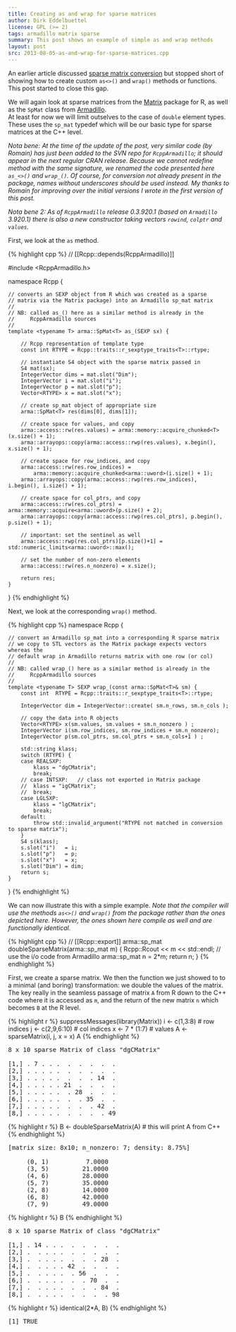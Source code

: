 ```yaml
---
title: Creating as and wrap for sparse matrices
author: Dirk Eddelbuettel
license: GPL (>= 2)
tags: armadillo matrix sparse
summary: This post shows an example of simple as and wrap methods
layout: post
src: 2013-08-05-as-and-wrap-for-sparse-matrices.cpp
---
```

An earlier article discussed 
[sparse matrix conversion](http://gallery.rcpp.org/articles/armadillo-sparse-matrix)
but stopped short of showing how to create custom `as<>()` and `wrap()` methods
or functions.  This post started to close this gap.

We will again look at sparse matrices from the 
[Matrix](http://cran.r-project.org/package=Matrix) package for R, as well as 
the `SpMat` class from [Armadillo](http://arma.sf.net).  
At least for now we will limit outselves to the
case of `double` element types. These uses the `sp_mat` typedef which will be
our basic type for sparse matrices at the C++ level.

_Nota bene: At the time of the update of the post, very similar
code (by Romain) has just been added to the SVN repo for
`RcppArmadillo`; it should appear in the next regular CRAN
release. Because we cannot redefine method with the same signature,
we renamed the code presented here `as_<>()` and `wrap_()`. Of
course, for conversion not already present in the package, names
without underscores should be used instead. My thanks to Romain for
improving over the initial versions I wrote in the first version of
this post._

_Nota bene 2: As of `RcppArmadillo` release 0.3.920.1 (based on `Armadillo` 3.920.1)
there is also a new constructor taking vectors `rowind`, `colptr` and `values`._

First, we look at the `as` method.



{% highlight cpp %}
// [[Rcpp::depends(RcppArmadillo)]]

#include <RcppArmadillo.h>

namespace Rcpp {
    
    // converts an SEXP object from R which was created as a sparse
    // matrix via the Matrix package) into an Armadillo sp_mat matrix
    //
    // NB: called as_() here as a similar method is already in the 
    //     RcppArmadillo sources
    //
    template <typename T> arma::SpMat<T> as_(SEXP sx) {

        // Rcpp representation of template type
        const int RTYPE = Rcpp::traits::r_sexptype_traits<T>::rtype;

        // instantiate S4 object with the sparse matrix passed in
        S4 mat(sx);  
        IntegerVector dims = mat.slot("Dim");
        IntegerVector i = mat.slot("i");
        IntegerVector p = mat.slot("p");     
        Vector<RTYPE> x = mat.slot("x");

        // create sp_mat object of appropriate size
        arma::SpMat<T> res(dims[0], dims[1]);

        // create space for values, and copy
        arma::access::rw(res.values) = arma::memory::acquire_chunked<T>(x.size() + 1);
        arma::arrayops::copy(arma::access::rwp(res.values), x.begin(), x.size() + 1);

        // create space for row_indices, and copy 
        arma::access::rw(res.row_indices) = 
            arma::memory::acquire_chunked<arma::uword>(i.size() + 1);
        arma::arrayops::copy(arma::access::rwp(res.row_indices), i.begin(), i.size() + 1);
    
        // create space for col_ptrs, and copy 
        arma::access::rw(res.col_ptrs) = arma::memory::acquire<arma::uword>(p.size() + 2);
        arma::arrayops::copy(arma::access::rwp(res.col_ptrs), p.begin(), p.size() + 1);

        // important: set the sentinel as well
        arma::access::rwp(res.col_ptrs)[p.size()+1] = std::numeric_limits<arma::uword>::max();
    
        // set the number of non-zero elements
        arma::access::rw(res.n_nonzero) = x.size();

        return res;
    }

}
{% endhighlight %}


Next, we look at the corresponding `wrap()` method.

{% highlight cpp %}
namespace Rcpp {

    // convert an Armadillo sp_mat into a corresponding R sparse matrix
    // we copy to STL vectors as the Matrix package expects vectors whereas the
    // default wrap in Armadillo returns matrix with one row (or col) 
    //
    // NB: called wrap_() here as a similar method is already in the 
    //     RcppArmadillo sources
    //
    template <typename T> SEXP wrap_(const arma::SpMat<T>& sm) {
        const int  RTYPE = Rcpp::traits::r_sexptype_traits<T>::rtype;

        IntegerVector dim = IntegerVector::create( sm.n_rows, sm.n_cols );

        // copy the data into R objects
        Vector<RTYPE> x(sm.values, sm.values + sm.n_nonzero ) ;
        IntegerVector i(sm.row_indices, sm.row_indices + sm.n_nonzero);
        IntegerVector p(sm.col_ptrs, sm.col_ptrs + sm.n_cols+1 ) ;

        std::string klass;
        switch (RTYPE) {
        case REALSXP: 
            klass = "dgCMatrix"; 
            break;
        // case INTSXP:   // class not exported in Matrix package
        //  klass = "igCMatrix"; 
        //  break; 
        case LGLSXP: 
            klass = "lgCMatrix"; 
            break;
        default:
            throw std::invalid_argument("RTYPE not matched in conversion to sparse matrix");
        }
        S4 s(klass);
        s.slot("i")   = i;
        s.slot("p")   = p;
        s.slot("x")   = x;
        s.slot("Dim") = dim;
        return s;
    }

}
{% endhighlight %}


We can now illustrate this with a simple example. _Note that the
compiler will use the methods `as<>()` and `wrap()` from the package
rather than the ones depicted here. However, the ones shown here compile as
well and are functionally identical._

{% highlight cpp %}
// [[Rcpp::export]]
arma::sp_mat doubleSparseMatrix(arma::sp_mat m) {
    Rcpp::Rcout << m << std::endl;  // use the i/o code from Armadillo
    arma::sp_mat n = 2*m;
    return n;
}
{% endhighlight %}


First, we create a sparse matrix. We then the function we just showed to
to a minimal (and boring) transformation: we double the values of the matrix.
The key really in the seamless passage of matrix `A` from R down to the C++
code where it is accessed as `m`, and the return of the new matrix `n` which
becomes `B` at the R level.

{% highlight r %}
suppressMessages(library(Matrix))
i <- c(1,3:8)              # row indices
j <- c(2,9,6:10)           # col indices
x <- 7 * (1:7)             # values
A <- sparseMatrix(i, j, x = x)
A 
{% endhighlight %}



<pre class="output">
8 x 10 sparse Matrix of class &quot;dgCMatrix&quot;
                             
[1,] . 7 . . .  .  .  .  .  .
[2,] . . . . .  .  .  .  .  .
[3,] . . . . .  .  .  . 14  .
[4,] . . . . . 21  .  .  .  .
[5,] . . . . .  . 28  .  .  .
[6,] . . . . .  .  . 35  .  .
[7,] . . . . .  .  .  . 42  .
[8,] . . . . .  .  .  .  . 49
</pre>



{% highlight r %}
B <- doubleSparseMatrix(A) # this will print A from C++
{% endhighlight %}



<pre class="output">
[matrix size: 8x10; n_nonzero: 7; density: 8.75%]

     (0, 1)          7.0000
     (3, 5)         21.0000
     (4, 6)         28.0000
     (5, 7)         35.0000
     (2, 8)         14.0000
     (6, 8)         42.0000
     (7, 9)         49.0000
</pre>



{% highlight r %}
B
{% endhighlight %}



<pre class="output">
8 x 10 sparse Matrix of class &quot;dgCMatrix&quot;
                              
[1,] . 14 . . .  .  .  .  .  .
[2,] .  . . . .  .  .  .  .  .
[3,] .  . . . .  .  .  . 28  .
[4,] .  . . . . 42  .  .  .  .
[5,] .  . . . .  . 56  .  .  .
[6,] .  . . . .  .  . 70  .  .
[7,] .  . . . .  .  .  . 84  .
[8,] .  . . . .  .  .  .  . 98
</pre>



{% highlight r %}
identical(2*A, B)
{% endhighlight %}



<pre class="output">
[1] TRUE
</pre>

